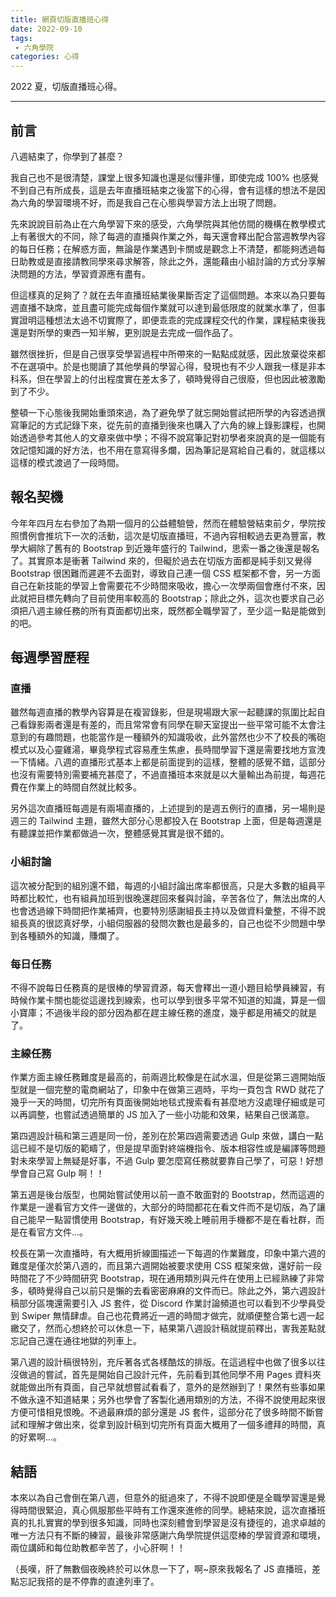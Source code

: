 ```yaml
---
title: 網頁切版直播班心得
date: 2022-09-10
tags:
 - 六角學院
categories: 心得
---
```


2022 夏，切版直播班心得。

<!--more-->

------

## 前言

八週結束了，你學到了甚麼？

我自己也不是很清楚，課堂上很多知識也還是似懂非懂，即使完成 100% 也感覺不到自己有所成長，這是去年直播班結束之後當下的心得，會有這樣的想法不是因為六角的學習環境不好，而是我自己在心態與學習方法上出現了問題。

先來說說目前為止在六角學習下來的感受，六角學院與其他仿間的機構在教學模式上有著很大的不同，除了每週的直播與作業之外，每天還會釋出配合當週教學內容的每日任務；在解惑方面，無論是作業遇到卡關或是觀念上不清楚，都能夠透過每日助教或是直接請教同學來尋求解答，除此之外，還能藉由小組討論的方式分享解決問題的方法，學習資源應有盡有。

但這樣真的足夠了？就在去年直播班結業後果斷否定了這個問題。本來以為只要每週直播不缺席，並且盡可能完成每個作業就可以達到最低限度的就業水準了，但事實證明這種想法太過不切實際了，即便乖乖的完成課程交代的作業，課程結束後我還是對所學的東西一知半解，更別說是去完成一個作品了。

雖然很挫折，但是自己很享受學習過程中所帶來的一點點成就感，因此放棄從來都不在選項中。於是也閱讀了其他學員的學習心得，發現也有不少人跟我一樣是非本科系，但在學習上的付出程度實在差太多了，頓時覺得自己很廢，但也因此被激勵到了不少。

整頓一下心態後我開始重頭來過，為了避免學了就忘開始嘗試把所學的內容透過撰寫筆記的方式記錄下來，從先前的直播到後來也購入了六角的線上錄影課程，也開始透過參考其他人的文章來做中學；不得不說寫筆記對初學者來說真的是一個能有效記憶知識的好方法，也不用在意寫得多爛，因為筆記是寫給自己看的，就這樣以這樣的模式渡過了一段時間。

## 報名契機

今年年四月左右參加了為期一個月的公益體驗營，然而在體驗營結束前夕，學院按照慣例會推坑下一次的活動，這次是切版直播班，不過內容相較過去更為豐富，教學大綱除了舊有的 Bootstrap 到近幾年盛行的 Tailwind，思索一番之後還是報名了。其實原本是衝著 Tailwind 來的，但礙於過去在切版方面都是純手刻又覺得 Bootstrap 很困難而遲遲不去面對，導致自己連一個 CSS 框架都不會，另一方面自己在新技能的學習上會需要花不少時間來吸收，擔心一次學兩個會應付不來，因此就把目標先轉向了目前使用率較高的 Bootstrap；除此之外，這次也要求自己必須把八週主線任務的所有頁面都切出來，既然都全職學習了，至少這一點是能做到的吧。

## 每週學習歷程

### 直播

雖然每週直播的教學內容算是在複習錄影，但是現場跟大家一起聽課的氛圍比起自己看錄影兩者還是有差的，而且常常會有同學在聊天室提出一些平常可能不太會注意到的有趣問題，也能當作是一種額外的知識吸收，此外當然也少不了校長的嘴砲模式以及心靈雞湯，畢竟學程式容易產生焦慮，長時間學習下還是需要找地方宣洩一下情緒。八週的直播形式基本上都是前面提到的這樣，整體的感覺不錯，這部分也沒有需要特別需要補充甚麼了，不過直播班本來就是以大量輸出為前提，每週花費在作業上的時間自然就比較多。

另外這次直播班每週是有兩場直播的，上述提到的是週五例行的直播，另一場則是週三的 Tailwind 主題，雖然大部分心思都投入在 Bootstrap 上面，但是每週還是有聽課並把作業都做過一次，整體感覺其實是很不錯的。

### 小組討論
這次被分配到的組別還不錯，每週的小組討論出席率都很高，只是大多數的組員平時都比較忙，也有組員加班到很晚還趕回來餐與討論，辛苦各位了，無法出席的人也會透過線下時間把作業補齊，也要特別感謝組長主持以及做資料彙整，不得不說組長真的很認真好學，小組伺服器的發問次數也是最多的，自己也從不少問題中學到各種額外的知識，賺爛了。

### 每日任務
不得不說每日任務真的是很棒的學習資源，每天會釋出一道小題目給學員練習，有時候作業卡關也能從這邊找到線索，也可以學到很多平常不知道的知識，算是一個小寶庫；不過後半段的部分因為都在趕主線任務的進度，幾乎都是用補交的就是了。

### 主線任務

作業方面主線任務難度是最高的，前兩週比較像是在試水溫，但是從第三週開始版型就是一個完整的電商網站了，印象中在做第三週時，平均一頁包含 RWD 就花了幾乎一天的時間，切完所有頁面後開始地毯式搜索看有甚麼地方沒處理仔細或是可以再調整，也嘗試透過簡單的 JS 加入了一些小功能和效果，結果自己很滿意。

第四週設計稿和第三週是同一份，差別在於第四週需要透過 Gulp 來做，講白一點這已經不是切版的範疇了，但是提早面對終端機指令、版本相容性或是編譯等問題對未來學習上無疑是好事，不過 Gulp 要怎麼寫任務就要靠自己學了，可惡！好想學會自己寫 Gulp 啊！！

第五週是後台版型，也開始嘗試使用以前一直不敢面對的 Bootstrap，然而這週的作業是一邊看官方文件一邊做的，大部分的時間都花在看文件而不是切版，為了讓自己能早一點習慣使用 Bootstrap，有好幾天晚上睡前用手機都不是在看社群，而是在看官方文件...。

校長在第一次直播時，有大概用折線圖描述一下每週的作業難度，印象中第六週的難度是僅次於第八週的，而且第六週開始被要求使用 CSS 框架來做，還好前一段時間花了不少時間研究 Bootstrap，現在通用類別與元件在使用上已經熟練了非常多，頓時覺得自己以前只是懶的去看密密麻麻的文件而已。除此之外，第六週設計稿部分區塊還需要引入 JS 套件，從 Discord 作業討論頻道也可以看到不少學員受到 Swiper 無情肆虐。自己也花費將近一週的時間才做完，就順便整合第七週一起繳交了，然而心想終於可以休息一下，結果第八週設計稿就提前釋出，害我差點就忘記自己還在通往地獄的列車上。

第八週的設計稿很特別，充斥著各式各樣酷炫的排版。在這過程中也做了很多以往沒做過的嘗試，首先是開始自己設計元件，先前看到其他同學不用 Pages 資料夾就能做出所有頁面，自己早就想嘗試看看了，意外的是然辦到了！果然有些事如果不做永遠不知道結果；另外也學會了客製化通用類別的方法，不得不說使用起來很方便可惜相見恨晚。不過最麻煩的部分還是 JS 套件，這部分花了很多時間不斷嘗試和理解才做出來，從拿到設計稿到切完所有頁面大概用了一個多禮拜的時間，真的好累啊...。

## 結語

本來以為自己會倒在第八週，但意外的挺過來了，不得不說即便是全職學習還是覺得時間很緊迫，真心佩服那些平時有工作還來進修的同學。總結來說，這次直播班真的扎扎實實的學到很多知識，同時也深刻體會到學習是沒有捷徑的，追求卓越的唯一方法只有不斷的練習，最後非常感謝六角學院提供這麼棒的學習資源和環境，兩位講師和每位助教都辛苦了，小心肝啊！！

（長嘆，肝了無數個夜晚終於可以休息一下了，啊~原來我報名了 JS 直播班，差點忘記我搭的是不停靠的直達列車了。







